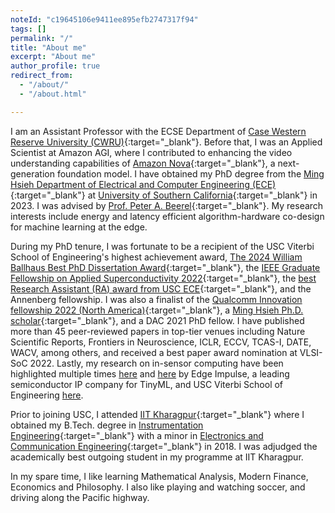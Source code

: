 ```yaml
---
noteId: "c19645106e9411ee895efb2747317f94"
tags: []
permalink: "/"
title: "About me"
excerpt: "About me"
author_profile: true
redirect_from:
  - "/about/"
  - "/about.html"

---
```


I am an Assistant Professor with the ECSE Department of [Case Western Reserve University (CWRU)](https://case.edu/){:target="_blank"}. Before that, I was an Applied Scientist at Amazon AGI, where I contributed to enhancing the video understanding capabilities of [Amazon Nova](https://aws.amazon.com/ai/generative-ai/nova/?gclid=Cj0KCQiAhbi8BhDIARIsAJLOlucsx9KxXwToIdKG7pYLuge9e1ADvtlsc_rqnu5IP4B1sm5dgj2UOGIaAplmEALw_wcB&trk=36201f68-a9b0-45cc-849b-8ab260660e1c&sc_channel=ps&ef_id=Cj0KCQiAhbi8BhDIARIsAJLOlucsx9KxXwToIdKG7pYLuge9e1ADvtlsc_rqnu5IP4B1sm5dgj2UOGIaAplmEALw_wcB:G:s&s_kwcid=AL!4422!3!692006004844!e!!g!!amazon%20nova!21048268689!159639953895){:target="_blank"}, a next-generation foundation model. I have obtained my PhD degree from the [Ming Hsieh Department of Electrical and Computer Engineering (ECE)](https://minghsiehece.usc.edu/){:target="_blank"} at [University of Southern California](https://www.usc.edu/){:target="_blank"} in 2023. I was advised by [Prof. Peter A. Beerel](https://sites.usc.edu/eessc/people/){:target="_blank"}. My research interests include energy and latency efficient algorithm-hardware co-design for machine learning at the edge. 

During my PhD tenure, I was fortunate to be a recipient of the USC Viterbi School of Engineering's highest achievement award, [The 2024 William Ballhaus Best PhD Dissertation Award](https://minghsiehece.usc.edu/2024/05/gourav-datta-wins-ballhaus-prize-for-best-phd-dissertation-at-hooding-ceremony/){:target="_blank"}, the [IEEE Graduate Fellowship on Applied Superconductivity 2022](https://ieeecsc.org/awards/ieee-csc-graduate-study-fellowship-applied-superconductivity){:target="_blank"}, the [best Research Assistant (RA) award from USC ECE](https://drive.google.com/drive/folders/1MFgrPcU0LMQdcmaT7tOWssGwcgk_BC9o){:target="_blank"}, and the Annenberg fellowship. I was also a finalist of the [Qualcomm Innovation fellowship 2022 (North America)](https://www.qualcomm.com/research/university-relations/innovation-fellowship/finalists){:target="_blank"}, a [Ming Hsieh Ph.D. scholar](https://minghsiehece.usc.edu/mhi-home/mhi-mhi-scholars/){:target="_blank"}, and a DAC 2021 PhD fellow. I have published more than 45 peer-reviewed papers in top-tier venues including Nature Scientific Reports, Frontiers in Neuroscience, ICLR, ECCV, TCAS-I, DATE, WACV, among others, and received a best paper award nomination at VLSI-SoC 2022. Lastly, my research on in-sensor computing have been highlighted multiple times [here](https://www.linkedin.com/feed/update/urn:li:activity:6968231572244152320/) and [here](https://www.linkedin.com/feed/update/urn:li:activity:6907836062614597633) by Edge Impulse, a leading semiconductor IP company for TinyML, and USC Viterbi School of Engineering [here](https://viterbischool.usc.edu/news/2023/03/smarter-cameras-a-new-vision-for-the-future/).



Prior to joining USC, I attended [IIT Kharagpur](https://www.iitkgp.ac.in/){:target="_blank"} where I obtained my B.Tech. degree in [Instrumentation Engineering](https://erp.iitkgp.ac.in/ERPWebServices/curricula/CurriculaSubjectsList.jsp?stuType=UG&splCode=IE){:target="_blank"} with a minor in [Electronics and Communication Engineering](http://www.ecdept.iitkgp.ac.in/){:target="_blank"} in 2018. I was adjudged the academically best outgoing student in my programme at IIT Kharagpur.

In my spare time, I like learning Mathematical Analysis, Modern Finance, Economics and Philosophy. I also like playing and watching soccer, and driving along the Pacific highway.
